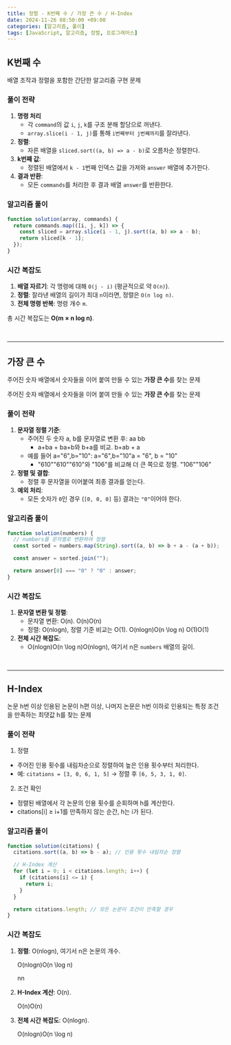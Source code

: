 ```yaml
---
title: 정렬 - K번째 수 / 가장 큰 수 / H-Index
date: 2024-11-26 08:50:00 +09:00
categories: [알고리즘, 풀이]
tags: [JavaScript, 알고리즘, 정렬, 프로그래머스]
---
```


## K번째 수

배열 조작과 정렬을 포함한 간단한 알고리즘 구현 문제

### 풀이 전략

1. **명령 처리**
   - 각 `command`의 값 `i`, `j`, `k`를 구조 분해 할당으로 꺼낸다.
   - `array.slice(i - 1, j)`를 통해 `i번째부터 j번째까지`를 잘라낸다.
2. **정렬**:
   - 자른 배열을 `sliced.sort((a, b) => a - b)`로 오름차순 정렬한다.
3. **k번째 값**:
   - 정렬된 배열에서 `k - 1`번째 인덱스 값을 가져와 `answer` 배열에 추가한다.
4. **결과 반환**:
   - 모든 `commands`를 처리한 후 결과 배열 `answer`를 반환한다.

### 알고리즘 풀이

```jsx
function solution(array, commands) {
  return commands.map(([i, j, k]) => {
    const sliced = array.slice(i - 1, j).sort((a, b) => a - b);
    return sliced[k - 1];
  });
}
```

### 시간 복잡도

1. **배열 자르기**: 각 명령에 대해 `O(j - i)` (평균적으로 약 `O(n)`).
2. **정렬**: 잘라낸 배열의 길이가 최대 `n`이라면, 정렬은 `O(n log n)`.
3. **전체 명령 반복**: 명령 개수 `m`.

총 시간 복잡도는 **O(m × n log n)**.

<br />

---

## 가장 큰 수

주어진 숫자 배열에서 숫자들을 이어 붙여 만들 수 있는 **가장 큰 수**를 찾는 문제

주어진 숫자 배열에서 숫자들을 이어 붙여 만들 수 있는 **가장 큰 수**를 찾는 문제

### 풀이 전략

1. **문자열 정렬 기준**:
   - 주어진 두 숫자 a, b를 문자열로 변환 후:
     aa
     bb
     - a+ba + ba+b와 b+a를 비교.
       b+ab + a
   - 예를 들어 a="6",b="10":
     a="6",b="10"a = "6", b = "10"
     - "610""610""610"와 "106"를 비교해 더 큰 쪽으로 정렬.
       "106""106"
2. **정렬 및 결합**:
   - 정렬 후 문자열을 이어붙여 최종 결과를 얻는다.
3. **예외 처리**:
   - 모든 숫자가 `0`인 경우 (`[0, 0, 0]` 등) 결과는 `"0"`이어야 한다.

### 알고리즘 풀이

```jsx
function solution(numbers) {
  // numbers를 문자열로 변환하여 정렬
  const sorted = numbers.map(String).sort((a, b) => b + a - (a + b));

  const answer = sorted.join("");

  return answer[0] === "0" ? "0" : answer;
}
```

### 시간 복잡도

1. **문자열 변환 및 정렬**:
   - 문자열 변환: O(n).
     O(n)O(n)
   - 정렬: O(nlogn), 정렬 기준 비교는 O(1).
     O(nlog⁡n)O(n \log n)
     O(1)O(1)
2. **전체 시간 복잡도**:
   - O(nlog⁡n)O(n \log n)O(nlogn), 여기서 n은 `numbers` 배열의 길이.

<br />

---

## H-Index

논문 h번 이상 인용된 논문이 h편 이상, 나머지 논문은 h번 이하로 인용되는 특정 조건을 만족하는 최댓값 h를 찾는 문제

### 풀이 전략

1. 정렬

- 주어진 인용 횟수를 내림차순으로 정렬하여 높은 인용 횟수부터 처리한다.
- 예: `citations = [3, 0, 6, 1, 5]` → 정렬 후 `[6, 5, 3, 1, 0]`.

2. 조건 확인

- 정렬된 배열에서 각 논문의 인용 횟수를 순회하며 h를 계산한다.
- citations[i] ≥ i+1를 만족하지 않는 순간, h는 i가 된다.

### 알고리즘 풀이

```jsx
function solution(citations) {
  citations.sort((a, b) => b - a); // 인용 횟수 내림차순 정렬

  // H-Index 계산
  for (let i = 0; i < citations.length; i++) {
    if (citations[i] <= i) {
      return i;
    }
  }

  return citations.length; // 모든 논문이 조건이 만족할 경우
}
```

### 시간 복잡도

1. **정렬**: O(nlogn), 여기서 n은 논문의 개수.

   O(nlog⁡n)O(n \log n)

   nn

2. **H-Index 계산**: O(n).

   O(n)O(n)

3. **전체 시간 복잡도**: O(nlogn).

   O(nlog⁡n)O(n \log n)
